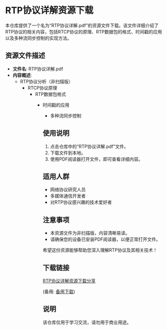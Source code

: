 # RTP协议详解资源下载

本仓库提供了一个名为“RTP协议详解.pdf”的资源文件下载。该文件详细介绍了RTP协议的相关内容，包括RTCP协议的原理、RTP数据包的格式、时间戳的应用以及多种流同步控制的实现方法。

## 资源文件描述

- **文件名**: RTP协议详解.pdf
- **内容概述**:
  - RTP协议分析（非扫描版）
    - RTCP协议原理
      - RTP数据包格式
        - 时间戳的应用
          - 多种流同步控制

          ## 使用说明

          1. 点击仓库中的“RTP协议详解.pdf”文件。
          2. 下载文件到本地。
          3. 使用PDF阅读器打开文件，即可查看详细内容。

          ## 适用人群

          - 网络协议研究人员
          - 多媒体通信开发者
          - 对RTP协议感兴趣的技术爱好者

          ## 注意事项

          - 本资源文件为非扫描版，内容清晰易读。
          - 请确保您的设备已安装PDF阅读器，以便正常打开文件。

          希望这份资源能够帮助您深入理解RTP协议及其相关技术！

          ## 下载链接
          [RTP协议详解资源下载分享](https://pan.quark.cn/s/39b49e0d5ab6) 

          (备用: [备用下载](https://pan.baidu.com/s/1Kpv5um3xZtYGaLZdyZDmrg?pwd=ggu9))

          ## 说明

          该仓库仅用于学习交流，请勿用于商业用途。

